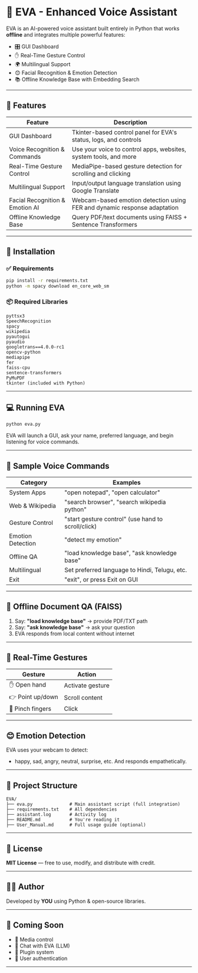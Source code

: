 # 🤖 EVA - Enhanced Voice Assistant

EVA is an AI-powered voice assistant built entirely in Python that works **offline** and integrates multiple powerful features:
- 🎛️ GUI Dashboard
- ✋ Real-Time Gesture Control
- 🌍 Multilingual Support
- 😊 Facial Recognition & Emotion Detection
- 📚 Offline Knowledge Base with Embedding Search

---

## 🚀 Features

| Feature                          | Description                                                                 |
|----------------------------------|-----------------------------------------------------------------------------|
| GUI Dashboard                    | Tkinter-based control panel for EVA's status, logs, and controls            |
| Voice Recognition & Commands     | Use your voice to control apps, websites, system tools, and more           |
| Real-Time Gesture Control        | MediaPipe-based gesture detection for scrolling and clicking                |
| Multilingual Support             | Input/output language translation using Google Translate                    |
| Facial Recognition & Emotion AI | Webcam-based emotion detection using FER and dynamic response adaptation    |
| Offline Knowledge Base           | Query PDF/text documents using FAISS + Sentence Transformers                |

---

## 🧰 Installation

### ✅ Requirements
```bash
pip install -r requirements.txt
python -m spacy download en_core_web_sm
```

### 📦 Required Libraries
```
pyttsx3
SpeechRecognition
spacy
wikipedia
pyautogui
pyaudio
googletrans==4.0.0-rc1
opencv-python
mediapipe
fer
faiss-cpu
sentence-transformers
PyMuPDF
tkinter (included with Python)
```

---

## 💻 Running EVA

```bash
python eva.py
```

EVA will launch a GUI, ask your name, preferred language, and begin listening for voice commands.

---

## 🎤 Sample Voice Commands

| Category           | Examples                                           |
|--------------------|----------------------------------------------------|
| System Apps        | "open notepad", "open calculator"                  |
| Web & Wikipedia    | "search browser", "search wikipedia python"        |
| Gesture Control    | "start gesture control" (use hand to scroll/click)|
| Emotion Detection  | "detect my emotion"                                |
| Offline QA         | "load knowledge base", "ask knowledge base"        |
| Multilingual       | Set preferred language to Hindi, Telugu, etc.      |
| Exit               | "exit", or press Exit on GUI                       |

---

## 🧠 Offline Document QA (FAISS)
1. Say: **"load knowledge base"** → provide PDF/TXT path
2. Say: **"ask knowledge base"** → ask your question
3. EVA responds from local content without internet

---

## 🧪 Real-Time Gestures
| Gesture         | Action             |
|-----------------|--------------------|
| ✋ Open hand     | Activate gesture   |
| 👉 Point up/down | Scroll content     |
| 🤏 Pinch fingers | Click              |

---

## 😊 Emotion Detection
EVA uses your webcam to detect:
- happy, sad, angry, neutral, surprise, etc.
And responds empathetically.

---

## 📁 Project Structure
```
EVA/
├── eva.py              # Main assistant script (full integration)
├── requirements.txt    # All dependencies
├── assistant.log       # Activity log
├── README.md           # You're reading it
├── User_Manual.md      # Full usage guide (optional)
```

---

## 📜 License
**MIT License** — free to use, modify, and distribute with credit.

---

## 👨‍💻 Author
Developed by **YOU** using Python & open-source libraries.

---

## 📣 Coming Soon
- 🎵 Media control
- 💬 Chat with EVA (LLM)
- 🧩 Plugin system
- 🔐 User authentication

---
